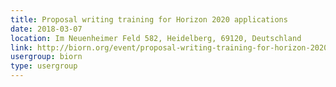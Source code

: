 ```yaml
---
title: Proposal writing training for Horizon 2020 applications
date: 2018-03-07
location: Im Neuenheimer Feld 582, Heidelberg, 69120, Deutschland
link: http://biorn.org/event/proposal-writing-training-for-horizon-2020-applications/
usergroup: biorn
type: usergroup
---
```

